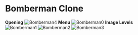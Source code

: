 # Bomberman Clone

<b>Opening</b>
![Bomberman4](https://github.com/ecan57/Bomberman-Clone/assets/105751954/d0e56ade-e41d-4398-a33c-d9b3100ed250)
<b>Menu</b>
![Bomberman0](https://github.com/ecan57/Bomberman-Clone/assets/105751954/7ed2864d-d67d-4d16-97a8-a17100117387)
<b>Image Levels</b>
![Bomberman1](https://github.com/ecan57/Bomberman-Clone/assets/105751954/d969231b-0b6f-4d69-8fd6-ba36ff7f09ec)
![Bomberman2](https://github.com/ecan57/Bomberman-Clone/assets/105751954/614b4b98-b774-4104-8440-8942abd8a150)
![Bomberman3](https://github.com/ecan57/Bomberman-Clone/assets/105751954/aacc88b9-579c-4458-9907-a78dc737ac6c)
